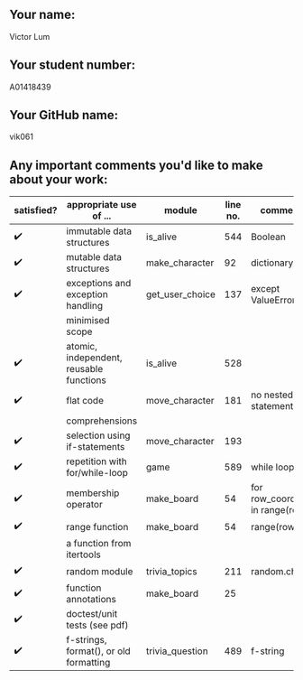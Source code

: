 ## Your name:
Victor Lum

## Your student number:
A01418439

## Your GitHub name:
vik061

## Any important comments you'd like to make about your work:


| satisfied? | appropriate use of ...                   | module          | line no. | comments                          |
|------------|------------------------------------------|-----------------|----------|-----------------------------------|
| ✔️         | immutable data structures                | is_alive        | 544      | Boolean                           |
| ✔️         | mutable data structures                  | make_character  | 92       | dictionary                        |
| ✔️         | exceptions and exception handling        | get_user_choice | 137      | except ValueError                 |
|            | minimised scope                          |                 |          |                                   |
| ✔️         | atomic, independent,  reusable functions | is_alive        | 528      |                                   |
| ✔️         | flat code                                | move_character  | 181      | no nested if-statements           |
|            | comprehensions                           |                 |          |                                   |
| ✔️         | selection using if-statements            | move_character  | 193      |                                   |
| ✔️         | repetition with for/while-loop           | game            | 589      | while loop                        |
| ✔️         | membership operator                      | make_board      | 54       | for row_coordinate in range(rows) |
| ✔️         | range function                           | make_board      | 54       | range(rows)                       |
|            | a function from itertools                |                 |          |                                   |
| ✔️         | random module                            | trivia_topics   | 211      | random.choice                     |
| ✔️         | function annotations                     | make_board      | 25       |                                   |
| ✔️         | doctest/unit tests (see pdf)             |                 |          |                                   |
| ✔️         | f-strings, format(), or old formatting   | trivia_question | 489      | f-string                          |